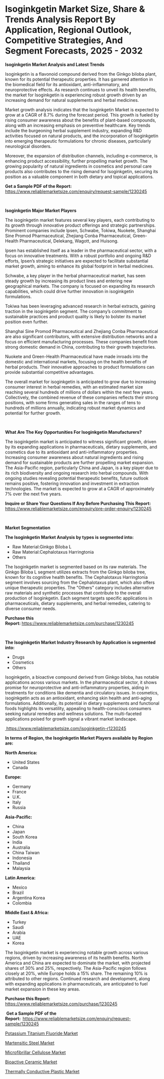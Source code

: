<p><h1>Isoginkgetin Market Size, Share & Trends Analysis Report By Application, Regional Outlook, Competitive Strategies, And Segment Forecasts, 2025 - 2032</h1></p><p><strong>Isoginkgetin Market Analysis and Latest Trends</strong></p>
<p><p>Isoginkgetin is a flavonoid compound derived from the Ginkgo biloba plant, known for its potential therapeutic properties. It has garnered attention in the biomedical field for its antioxidant, anti-inflammatory, and neuroprotective effects. As research continues to unveil its health benefits, the market for Isoginkgetin is experiencing robust growth driven by an increasing demand for natural supplements and herbal medicines.</p><p>Market growth analysis indicates that the Isoginkgetin Market is expected to grow at a CAGR of 8.7% during the forecast period. This growth is fueled by rising consumer awareness about the benefits of plant-based compounds, along with an increasing emphasis on preventive healthcare. Key trends include the burgeoning herbal supplement industry, expanding R&D activities focused on natural products, and the incorporation of Isoginkgetin into emerging therapeutic formulations for chronic diseases, particularly neurological disorders.</p><p>Moreover, the expansion of distribution channels, including e-commerce, is enhancing product accessibility, further propelling market growth. The growing popularity of natural ingredients in cosmetics and personal care products also contributes to the rising demand for Isoginkgetin, securing its position as a valuable component in both dietary and topical applications.</p></p>
<p><strong>Get a Sample PDF of the Report:&nbsp;</strong> <a href="https://www.reliablemarketsize.com/enquiry/request-sample/1230245?utm_campaign=1131&utm_medium=2&utm_source=Github&utm_content=ia&utm_term=01042025&utm_id=isoginkgetin">https://www.reliablemarketsize.com/enquiry/request-sample/1230245</a></p>
<p>&nbsp;</p>
<p><strong>Isoginkgetin Major Market Players</strong></p>
<p><p>The isoginkgetin market features several key players, each contributing to its growth through innovative product offerings and strategic partnerships. Prominent companies include Ipsen, Schwabe, Tokiwa, Nuokete, Shanghai Sine Promod Pharmaceutical, Zhejiang Conba Pharmaceutical, Green-Health Pharmaceutical, Delekang, Wagott, and Huisong.</p><p>Ipsen has established itself as a leader in the pharmaceutical sector, with a focus on innovative treatments. With a robust portfolio and ongoing R&D efforts, Ipsen’s strategic initiatives are expected to facilitate substantial market growth, aiming to enhance its global footprint in herbal medicines.</p><p>Schwabe, a key player in the herbal pharmaceutical market, has seen steady growth by increasing its product lines and entering new geographical markets. The company is focused on expanding its research capabilities, which could drive further innovation in isoginkgetin formulations.</p><p>Tokiwa has been leveraging advanced research in herbal extracts, gaining traction in the isoginkgetin segment. The company’s commitment to sustainable practices and product quality is likely to bolster its market position even further.</p><p>Shanghai Sine Promod Pharmaceutical and Zhejiang Conba Pharmaceutical are also significant contributors, with extensive distribution networks and a focus on efficient manufacturing processes. These companies benefit from strong domestic demand in China, contributing to their growth trajectories.</p><p>Nuokete and Green-Health Pharmaceutical have made inroads into the domestic and international markets, focusing on the health benefits of herbal products. Their innovative approaches to product formulations can provide substantial competitive advantages.</p><p>The overall market for isoginkgetin is anticipated to grow due to increasing consumer interest in herbal remedies, with an estimated market size reaching several hundreds of millions of dollars within the next few years. Collectively, the combined revenue of these companies reflects their strong positions, with some firms generating sales in the ranges of tens to hundreds of millions annually, indicating robust market dynamics and potential for further growth.</p></p>
<p>&nbsp;</p>
<p><strong>What Are The Key Opportunities For Isoginkgetin Manufacturers?</strong></p>
<p><p>The isoginkgetin market is anticipated to witness significant growth, driven by its expanding applications in pharmaceuticals, dietary supplements, and cosmetics due to its antioxidant and anti-inflammatory properties. Increasing consumer awareness about natural ingredients and rising demand for sustainable products are further propelling market expansion. The Asia-Pacific region, particularly China and Japan, is a key player due to its rich biodiversity and ongoing research into herbal compounds. With ongoing studies revealing potential therapeutic benefits, future outlook remains positive, fostering innovation and investment in extraction technologies. The market is expected to grow at a CAGR of approximately 7% over the next five years.</p></p>
<p><strong>Inquire or Share Your Questions If Any Before Purchasing This Report:</strong> <a href="https://www.reliablemarketsize.com/enquiry/pre-order-enquiry/1230245?utm_campaign=1131&utm_medium=2&utm_source=Github&utm_content=ia&utm_term=01042025&utm_id=isoginkgetin">https://www.reliablemarketsize.com/enquiry/pre-order-enquiry/1230245</a></p>
<p>&nbsp;</p>
<p><strong>Market Segmentation</strong></p>
<p><strong>The Isoginkgetin Market Analysis by types is segmented into:</strong></p>
<p><ul><li>Raw Material:Ginkgo Biloba L</li><li>Raw Material:Cephalotaxus Harringtonia</li><li>Others</li></ul></p>
<p><p>The Isoginkgetin market is segmented based on its raw materials. The Ginkgo Biloba L segment utilizes extracts from the Ginkgo biloba tree, known for its cognitive health benefits. The Cephalotaxus Harringtonia segment involves sourcing from the Cephalotaxus plant, which also offers unique therapeutic properties. The "Others" category includes alternative raw materials and synthetic processes that contribute to the overall production of Isoginkgetin. Each segment targets specific applications in pharmaceuticals, dietary supplements, and herbal remedies, catering to diverse consumer needs.</p></p>
<p><strong>Purchase this Report:&nbsp;</strong><a href="https://www.reliablemarketsize.com/purchase/1230245?utm_campaign=1131&utm_medium=2&utm_source=Github&utm_content=ia&utm_term=01042025&utm_id=isoginkgetin">https://www.reliablemarketsize.com/purchase/1230245</a></p>
<p>&nbsp;</p>
<p><strong>The Isoginkgetin Market Industry Research by Application is segmented into:</strong></p>
<p><ul><li>Drugs</li><li>Cosmetics</li><li>Others</li></ul></p>
<p><p>Isoginkgetin, a bioactive compound derived from Ginkgo biloba, has notable applications across various markets. In the pharmaceutical sector, it shows promise for neuroprotective and anti-inflammatory properties, aiding in treatments for conditions like dementia and circulatory issues. In cosmetics, isoginkgetin acts as an antioxidant, enhancing skin health and anti-aging formulations. Additionally, its potential in dietary supplements and functional foods highlights its versatility, appealing to health-conscious consumers seeking natural remedies and wellness solutions. The multi-faceted applications poised for growth signal a vibrant market landscape.</p></p>
<p><a href="https://www.reliablemarketsize.com/isoginkgetin-r1230245?utm_campaign=1131&utm_medium=2&utm_source=Github&utm_content=ia&utm_term=01042025&utm_id=isoginkgetin">&nbsp;https://www.reliablemarketsize.com/isoginkgetin-r1230245</a></p>
<p><strong>In terms of Region, the Isoginkgetin Market Players available by Region are:</strong></p>
<p>
    <p> <strong> North America: </strong>
        <ul>
            <li>United States</li>
            <li>Canada</li>
        </ul>
        </p> 
    <p> <strong> Europe: </strong>
        <ul>
            <li>Germany</li>
            <li>France</li>
            <li>U.K.</li>
            <li>Italy</li>
            <li>Russia</li>
        </ul>
        </p> 
    <p> <strong> Asia-Pacific: </strong>
        <ul>
            <li>China</li>
            <li>Japan</li>
            <li>South Korea</li>
            <li>India</li>
            <li>Australia</li>
            <li>China Taiwan</li>
            <li>Indonesia</li>
            <li>Thailand</li>
            <li>Malaysia</li>
        </ul>
        </p> 
    <p> <strong> Latin America: </strong>
        <ul>
            <li>Mexico</li>
            <li>Brazil</li>
            <li>Argentina Korea</li>
            <li>Colombia</li>
        </ul>
        </p> 
    <p> <strong> Middle East & Africa: </strong>
        <ul>
            <li>Turkey</li>
            <li>Saudi</li>
            <li>Arabia</li>
            <li>UAE</li>
            <li>Korea</li>
        </ul>
    </p>
    </p>
<p><p>The Isoginkgetin market is experiencing notable growth across various regions, driven by increasing awareness of its health benefits. North America and China are expected to dominate the market, with projected shares of 30% and 25%, respectively. The Asia-Pacific region follows closely at 20%, while Europe holds a 15% share. The remaining 10% is attributed to other regions. Continued research and development, along with expanding applications in pharmaceuticals, are anticipated to fuel market expansion in these key areas.</p></p>
<p><strong>Purchase this Report: </strong><a href="https://www.reliablemarketsize.com/purchase/1230245?utm_campaign=1131&utm_medium=2&utm_source=Github&utm_content=ia&utm_term=01042025&utm_id=isoginkgetin">https://www.reliablemarketsize.com/purchase/1230245</a></p>
<p>&nbsp;<strong>Get a Sample PDF of the Report:&nbsp;&nbsp;</strong><a href="https://www.reliablemarketsize.com/enquiry/request-sample/1230245?utm_campaign=1131&utm_medium=2&utm_source=Github&utm_content=ia&utm_term=01042025&utm_id=isoginkgetin">https://www.reliablemarketsize.com/enquiry/request-sample/1230245</a></p>
<p><strong></strong></p>
<p><p><a href="https://github.com/sphaabrose/Market-Research-Report-List-1/blob/main/potassium-titanium-fluoride-market.md?utm_campaign=1131&utm_medium=2&utm_source=Github&utm_content=ia&utm_term=01042025&utm_id=isoginkgetin">Potassium Titanium Fluoride Market</a></p><p><a href="https://github.com/wilzeryammy/Market-Research-Report-List-1/blob/main/martensitic-steel-market.md?utm_campaign=1131&utm_medium=2&utm_source=Github&utm_content=ia&utm_term=01042025&utm_id=isoginkgetin">Martensitic Steel Market</a></p><p><a href="https://github.com/colloerrinbp/Market-Research-Report-List-1/blob/main/microfibrillar-cellulose-market.md?utm_campaign=1131&utm_medium=2&utm_source=Github&utm_content=ia&utm_term=01042025&utm_id=isoginkgetin">Microfibrillar Cellulose Market</a></p><p><a href="https://github.com/etapaqanee/Market-Research-Report-List-1/blob/main/bioactive-ceramic-market.md?utm_campaign=1131&utm_medium=2&utm_source=Github&utm_content=ia&utm_term=01042025&utm_id=isoginkgetin">Bioactive Ceramic Market</a></p><p><a href="https://github.com/leptouwrites/Market-Research-Report-List-1/blob/main/thermally-conductive-plastic-market.md?utm_campaign=1131&utm_medium=2&utm_source=Github&utm_content=ia&utm_term=01042025&utm_id=isoginkgetin">Thermally Conductive Plastic Market</a></p></p>